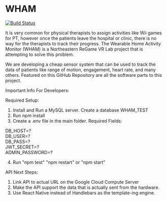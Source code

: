 # WHAM

[![Build Status](https://travis-ci.org/ReGame-VR/WHAM-api.svg?branch=master)](https://travis-ci.org/ReGame-VR/WHAM-api)

It is very common for physical therapists to assign activities like Wii games for PT, however once the patients leave the hospital or clinic, there is no way for the therapists to track their progress. The Wearable Home Activity Monitor (WHAM) is a Northeastern ReGame VR Lab project that is attempting to solve this problem.  

We are developing a cheap sensor system that can be used to track the data of patients like range of motion, engagement, heart rate, and many others. Featured on this GitHub Repository are all the software parts to this project.

Important Info For Developers:

Required Setup:

1. Install and Run a MySQL server. Create a database WHAM_TEST
2. Run npm install
3. Create a .env file in the main folder. 
Required Fields:

DB_HOST=?<br>
DB_USER=?<br>
DB_PASS=?<br>
JWT_SECRET=?<br>
ADMIN_PASSWORD=?

4. Run "npm test" "npm restart" or "npm start"

API Next Steps:
1. Link API to actual URL on the Google Cloud Compute Server
1. Make the API support the data that is actually sent from the hardware.
2. Use React Native instead of Handlebars as the template-ing engine.


